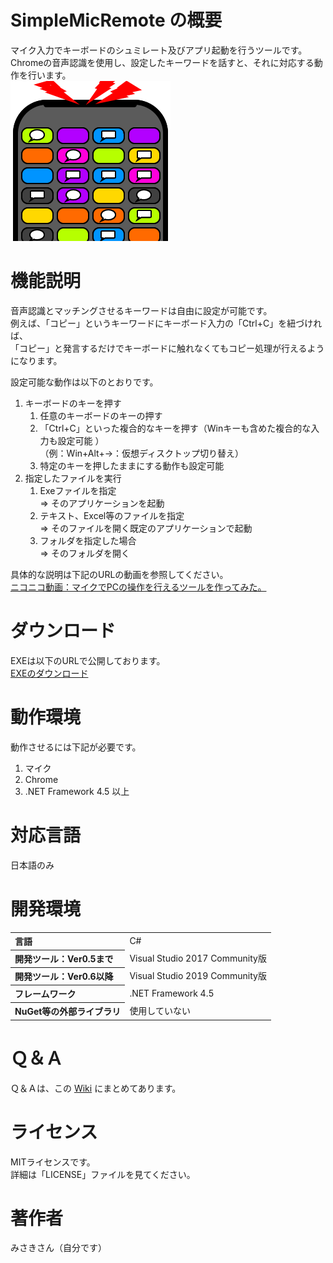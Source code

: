# SimpleMicRemote の概要
マイク入力でキーボードのシュミレート及びアプリ起動を行うツールです。  
Chromeの音声認識を使用し、設定したキーワードを話すと、それに対応する動作を行います。  
![icon](https://github.com/misaki01/SimpleMicRemote/blob/image/README/icon.png)  

# 機能説明
音声認識とマッチングさせるキーワードは自由に設定が可能です。  
例えば、「コピー」というキーワードにキーボード入力の「Ctrl+C」を紐づければ、  
「コピー」と発言するだけでキーボードに触れなくてもコピー処理が行えるようになります。  
  
設定可能な動作は以下のとおりです。  
1. キーボードのキーを押す
    1. 任意のキーボードのキーの押す
    1. 「Ctrl+C」といった複合的なキーを押す（Winキーも含めた複合的な入力も設定可能 ）  
      （例：Win+Alt+→：仮想ディスクトップ切り替え）
    1. 特定のキーを押したままにする動作も設定可能
1. 指定したファイルを実行
    1. Exeファイルを指定  
      ⇒ そのアプリケーションを起動
    1. テキスト、Excel等のファイルを指定   
      ⇒ そのファイルを開く既定のアプリケーションで起動
    1. フォルダを指定した場合  
      ⇒ そのフォルダを開く
  
具体的な説明は下記のURLの動画を参照してください。  
[ニコニコ動画：マイクでPCの操作を行えるツールを作ってみた。](https://www.nicovideo.jp/watch/sm34754175)  
  
# ダウンロード
EXEは以下のURLで公開しております。  
[EXEのダウンロード](https://drive.google.com/file/d/1WScc-yonPnNDPomsmNQnYekVgb8bDh5E)  
  
# 動作環境
動作させるには下記が必要です。  
1. マイク
1. Chrome
1. .NET Framework 4.5 以上
  
# 対応言語
日本語のみ  
  
# 開発環境
<table>
<tr><th align="left">言語</th><td>C#</td></tr>
<tr><th align="left">開発ツール：Ver0.5まで</th><td>Visual Studio 2017 Community版</td></tr>
<tr><th align="left">開発ツール：Ver0.6以降</th><td>Visual Studio 2019 Community版</td></tr>
<tr><th align="left">フレームワーク</th><td>.NET Framework 4.5</td></tr>
<tr><th align="left">NuGet等の外部ライブラリ</th><td>使用していない</td></tr>
</table>
  
# Ｑ＆Ａ
Ｑ＆Ａは、この [Wiki](https://github.com/misaki01/SimpleMicRemote/wiki/Q&A) にまとめてあります。  
  
# ライセンス
MITライセンスです。  
詳細は「LICENSE」ファイルを見てください。  
    
# 著作者
みさきさん（自分です）
